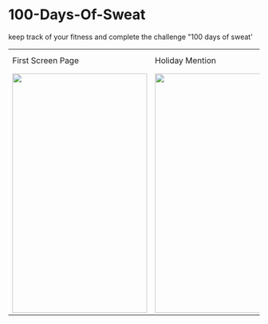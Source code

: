 # 100-Days-Of-Sweat
keep track of your fitness and complete the challenge  "100 days of sweat'

<table>
  <tr>
    <td>First Screen Page</td>
     <td>Holiday Mention</td>
     <td>Present day in purple and selected day in pink</td>
  </tr>
  <tr>
    <td><img src="https://user-images.githubusercontent.com/66236773/117315626-7a528f80-aea5-11eb-9c89-4a87a2be0a29.jpeg" width=270 height=480></td>
    <td><img src="https://user-images.githubusercontent.com/66236773/117315657-81799d80-aea5-11eb-835f-a36e5250a2ab.jpeg" width=270 height=480></td>
    <td><img src="https://user-images.githubusercontent.com/66236773/117315671-83dbf780-aea5-11eb-90ed-943d3ce4dc37.jpeg" width=270 height=480></td>
  </tr>
 </table>
